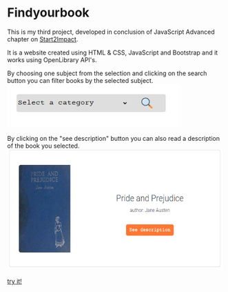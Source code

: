 # Findyourbook
This is my third project, developed in conclusion of JavaScript Advanced chapter on [Start2Impact](https://www.start2impact.it).

It is a website created using HTML & CSS, JavaScript and Bootstrap and it works using OpenLibrary API's.

By choosing one subject from the selection and clicking on the search button you can filter books by the selected subject.
<img src="/src/img/screenshot-src.PNG" width="400" height="100">

By clicking on the "see description" button you can also read a description of the book you selected.
<img src="/src/img/screenshot-desc.PNG" width="500" height="280">

[try it!](https://findsyourbook.netlify.app)

